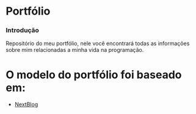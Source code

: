 # Portfólio


### Introdução

Repositório do meu portfólio, nele você encontrará todas as informações sobre mim relacionadas a minha vida na programação.

# O modelo do portfólio foi baseado em:

 - [NextBlog](https://next-blog.imyuanli.cn)





